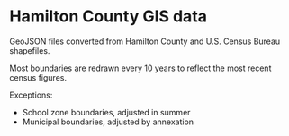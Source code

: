 # Hamilton County GIS data

GeoJSON files converted from Hamilton County and U.S. Census Bureau shapefiles.

Most boundaries are redrawn every 10 years to reflect the most recent census figures. 

Exceptions:

+ School zone boundaries, adjusted in summer
+ Municipal boundaries, adjusted by annexation
